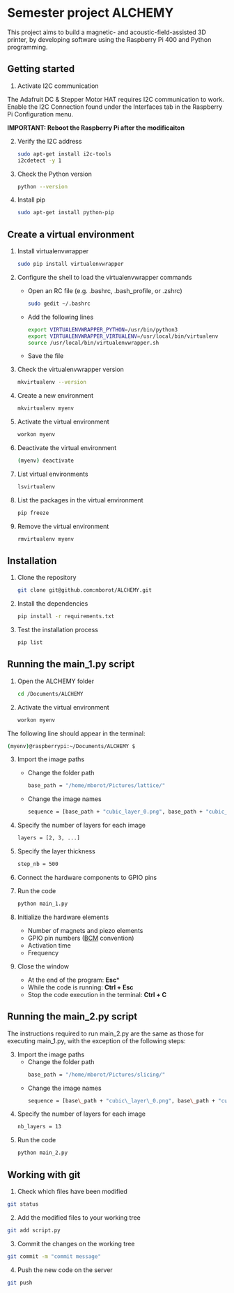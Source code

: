 # Semester project ALCHEMY
This project aims to build a magnetic- and acoustic-field-assisted 3D printer, by developing software using the Raspberry Pi 400 and Python programming.

## Getting started
1) Activate I2C communication

The Adafruit DC & Stepper Motor HAT requires I2C communication to work. Enable the I2C Connection found under the Interfaces tab in the     Raspberry Pi Configuration menu. 

**IMPORTANT: Reboot the Raspberry Pi after the modificaiton**

2) Verify the I2C address
   ```bash
   sudo apt-get install i2c-tools
   i2cdetect -y 1
   ```
3) Check the Python version
   ```bash
   python --version
   ```
4) Install pip
   ```bash
   sudo apt-get install python-pip
   ```
   
## Create a virtual environment
1) Install virtualenvwrapper
   ```bash
   sudo pip install virtualenvwrapper
   ```
2) Configure the shell to load the virtualenvwrapper commands
   - Open an RC file (e.g. .bashrc, .bash\_profile, or .zshrc)
     ```bash
     sudo gedit ~/.bashrc
     ```
   - Add the following lines
     ```bash
     export VIRTUALENVWRAPPER_PYTHON=/usr/bin/python3
     export VIRTUALENVWRAPPER_VIRTUALENV=/usr/local/bin/virtualenv
     source /usr/local/bin/virtualenvwrapper.sh
     ```
   - Save the file
     
3) Check the virtualenvwrapper version
   ```bash
   mkvirtualenv --version
   ```
4) Create a new environment
   ```bash
   mkvirtualenv myenv
   ```
5) Activate the virtual environment
   ```bash
   workon myenv
   ```
6) Deactivate the virtual environment
   ```bash
   (myenv) deactivate
   ```
7) List virtual environments
   ```bash
   lsvirtualenv
   ```
8) List the packages in the virtual environment
   ```bash
   pip freeze
   ```
9) Remove the virtual environment
   ```bash
   rmvirtualenv myenv
   ```

## Installation
1) Clone the repository
   ```bash
   git clone git@github.com:mborot/ALCHEMY.git
   ```
2) Install the dependencies
   ```bash
   pip install -r requirements.txt
   ```
3) Test the installation process
   ```bash
   pip list
   ```

## Running the main_1.py script
1) Open the ALCHEMY folder
   ```bash
   cd /Documents/ALCHEMY
   ```
2) Activate the virtual environment
   ```bash
   workon myenv
   ```
The following line should appear in the terminal:
```bash
(myenv)@raspberrypi:~/Documents/ALCHEMY $
```
3) Import the image paths
   - Change the folder path
     ```bash
     base_path = "/home/mborot/Pictures/lattice/"
     ```
   - Change the image names 
     ```bash
     sequence = [base_path + "cubic_layer_0.png", base_path + "cubic_layer_1.png", ...]
     ```
4) Specify the number of layers for each image
   ```bash
   layers = [2, 3, ...]
   ```
5) Specify the layer thickness
   ```bash
   step_nb = 500
   ```
6) Connect the hardware components to GPIO pins
   
7) Run the code
   ```bash
   python main_1.py
   ```
8) Initialize the hardware elements
   - Number of magnets and piezo elements
   - GPIO pin numbers ([BCM](https://pinout.xyz/) convention)
   - Activation time
   - Frequency
     
9) Close the window
   - At the end of the program: **Esc***
   - While the code is running: **Ctrl + Esc**
   - Stop the code execution in the terminal: **Ctrl + C**


## Running the main_2.py script
The instructions required to run main_2.py are the same as those for executing main_1.py, with the exception of the following steps:

3) Import the image paths
   - Change the folder path
     ```bash
     base_path = "/home/mborot/Pictures/slicing/"
     ```
   - Change the image names 
     ```bash
     sequence = [base\_path + "cubic\_layer\_0.png", base\_path + "cubic\_layer\_1.png", ...]
     ```
4) Specify the number of layers for each image
   ```bash
   nb_layers = 13
   ```   
7) Run the code
   ```bash
   python main_2.py
   ```
   

## Working with git
1) Check which files have been modified
```bash
git status
```
2) Add the modified files to your working tree
```bash
git add script.py
```
3) Commit the changes on the working tree
```bash
git commit -m "commit message"
```
4) Push the new code on the server
```bash
git push
```
